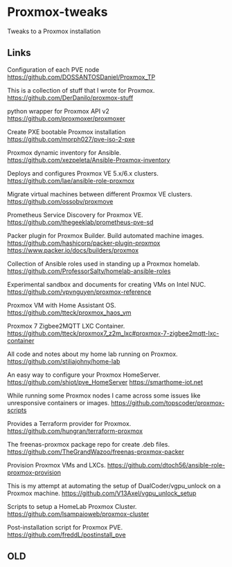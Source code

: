 # Proxmox-tweaks
Tweaks to a Proxmox installation

## Links
Configuration of each PVE node
https://github.com/DOSSANTOSDaniel/Proxmox_TP

This is a collection of stuff that I wrote for Proxmox.
https://github.com/DerDanilo/proxmox-stuff

python wrapper for Proxmox API v2
https://github.com/proxmoxer/proxmoxer

Create PXE bootable Proxmox installation
https://github.com/morph027/pve-iso-2-pxe

Proxmox dynamic inventory for Ansible.
https://github.com/xezpeleta/Ansible-Proxmox-inventory

Deploys and configures Proxmox VE 5.x/6.x clusters.
https://github.com/lae/ansible-role-proxmox

Migrate virtual machines between different Proxmox VE clusters.
https://github.com/ossobv/proxmove

Prometheus Service Discovery for Proxmox VE.
https://github.com/thegeeklab/prometheus-pve-sd

Packer plugin for Proxmox Builder. Build automated machine images.
https://github.com/hashicorp/packer-plugin-proxmox
https://www.packer.io/docs/builders/proxmox

Collection of Ansible roles used in standing up a Proxmox homelab. 
https://github.com/ProfessorSalty/homelab-ansible-roles

Experimental sandbox and documents for creating VMs on Intel NUC.
https://github.com/vpvnguyen/proxmox-reference

Proxmox VM with Home Assistant OS.
https://github.com/tteck/proxmox_haos_vm

Proxmox 7 Zigbee2MQTT LXC Container.
https://github.com/tteck/proxmox7_z2m_lxc#proxmox-7-zigbee2mqtt-lxc-container

All code and notes about my home lab running on Proxmox.
https://github.com/stiliajohny/home-lab

An easy way to configure your Proxmox HomeServer.
https://github.com/shiot/pve_HomeServer
https://smarthome-iot.net

While running some Proxmox nodes I came across some issues like unresponsive containers or images.
https://github.com/topscoder/proxmox-scripts

Provides a Terraform provider for Proxmox.
https://github.com/hungran/terraform-proxmox

The freenas-proxmox package repo for create .deb files.
https://github.com/TheGrandWazoo/freenas-proxmox-packer

Provision Proxmox VMs and LXCs.
https://github.com/dtoch56/ansible-role-proxmox-provision

This is my attempt at automating the setup of DualCoder/vgpu_unlock on a Proxmox machine.
https://github.com/V13Axel/vgpu_unlock_setup

Scripts to setup a HomeLab Proxmox Cluster.
https://github.com/lsampaioweb/proxmox-cluster

Post-installation script for Proxmox PVE.
https://github.com/freddL/postinstall_pve


## OLD


